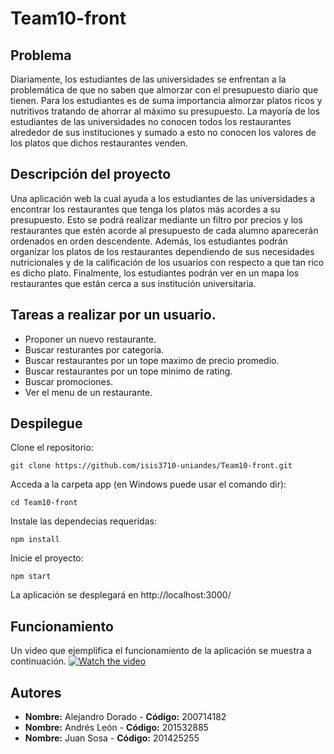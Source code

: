 # Team10-front

## Problema
Diariamente, los estudiantes de las  universidades se enfrentan a la problemática de que no saben que almorzar con el presupuesto diario  que tienen. Para los estudiantes es de suma importancia almorzar platos ricos y nutritivos tratando de ahorrar al máximo su presupuesto.  La mayoría de los estudiantes de las universidades no conocen todos los restaurantes alrededor de sus instituciones y sumado a esto no conocen los valores de los platos que dichos restaurantes venden.

## Descripción del proyecto
Una aplicación web la cual ayuda a los estudiantes de las universidades a encontrar los restaurantes que tenga los platos más acordes a su presupuesto. Esto se podrá realizar mediante un filtro por precios y los restaurantes que estén acorde al presupuesto de cada alumno aparecerán ordenados en orden descendente. Además, los estudiantes podrán organizar los platos de los restaurantes dependiendo de sus necesidades nutricionales y de la calificación de los usuarios con respecto a que tan rico es dicho plato. Finalmente, los estudiantes podrán ver en un mapa los restaurantes que están cerca a sus institución universitaria.

## Tareas a realizar por un usuario.

- Proponer un nuevo restaurante.
- Buscar resturantes por categoria.
- Buscar restaurantes por un tope maximo de precio promedio.
- Buscar restaurantes por un tope minimo de rating.
- Buscar promociones.
- Ver el menu de un restaurante.


## Despilegue

Clone el repositorio:

    git clone https://github.com/isis3710-uniandes/Team10-front.git
   
Acceda a la carpeta app (en Windows puede usar el comando dir):

    cd Team10-front 
    
Instale las dependecias requeridas:

    npm install

Inicie el proyecto:
    
    npm start
    
La aplicación se desplegará en http://localhost:3000/

## Funcionamiento

Un video que ejemplifica el funcionamiento de la aplicación se muestra a continuación.
[![Watch the video](https://img.youtube.com/vi/_8nYuQI-PHw/hqdefault.jpg)](https://youtu.be/_8nYuQI-PHw)


## Autores

* **Nombre:** Alejandro Dorado - **Código:** 200714182
* **Nombre:** Andrés León - **Código:** 201532885
* **Nombre:** Juan Sosa - **Código:** 201425255
